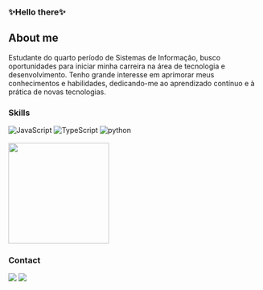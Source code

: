 ### ✨Hello there✨

## About me
Estudante do quarto período de Sistemas de Informação, busco oportunidades para iniciar minha carreira na área de tecnologia e desenvolvimento. Tenho grande interesse em aprimorar meus conhecimentos e habilidades, dedicando-me ao aprendizado contínuo e à prática de novas tecnologias.

### Skills
<div>
  <img alt="JavaScript" src="https://img.shields.io/badge/JavaScript-132A13?style=for-the-badge&logo=javascript&logoColor=ffffff"/>
  <img alt="TypeScript" src="https://img.shields.io/badge/TypeScript-4f772d?style=for-the-badge&logo=typescript&logoColor=ffffff"/>
  <img alt="python" src="https://img.shields.io/badge/python-132A13?style=for-the-badge&logo=python&logoColor=ffffff"/>
</div>

<div>
  <br>
  <img height="200em" src="https://github-readme-stats.vercel.app/api?username=clarasenx&theme=merko"/>
</div>


### Contact

<div>
  <a href = "mailto:clarahelenasena@gmail.com"><img src="https://img.shields.io/badge/-Gmail-132A13?style=for-the-badge&logo=gmail&logoColor=white" target="_blank"></a>
  <a href="https://www.linkedin.com/in/clara-helena-alencar-sena/" target="_blank"><img src="https://img.shields.io/badge/-LinkedIn-132A13?style=for-the-badge&logo=linkedin&logoColor=white" target="_blank"></a> 
</div>
